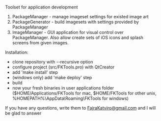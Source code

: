 Toolset for application development

  1. PackageManager - manage imageset settings for existed image art
  2. PackageGenerator - build imagesets with settings provided by PackageManager
  3. ImageManager - GUI application for visual control over PackageManager. Also allow create sets of iOS icons and splash screens from given images.

Installation:
  - clone repository with --recursive option
  - configure project (src/FKTools.pro) with QtCreator
  - add 'make install' step
  - (windows only) add 'make deploy' step
  - build
  - now your fresh binaries in user applications folder ($HOME/Applications/FKTools for mac, $HOME/FKTools for other unix, %HOMEPATH%\AppData\Roaming\FKTools for windows)

If you have any questions, write them to FajraKatviro@gmail.com and I will be glad to answer
